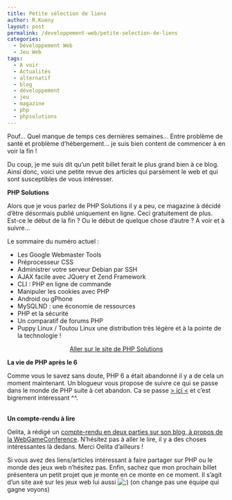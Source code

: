```yaml
---
title: Petite sélection de liens
author: R.Kueny
layout: post
permalink: /developpement-web/petite-selection-de-liens
categories:
  - Développement Web
  - Jeu Web
tags:
  - A voir
  - Actualités
  - alternatif
  - blog
  - développement
  - jeu
  - magazine
  - php
  - phpsolutions
---
```

Pouf&#8230; Quel manque de temps ces dernières semaines&#8230; Entre problème de santé et problème d&rsquo;hébergement&#8230; je suis bien content de commencer à en voir la fin !

Du coup, je me suis dit qu&rsquo;un petit billet ferait le plus grand bien à ce blog. Ainsi donc, voici une petite revue des articles qui parsèment le web et qui sont susceptibles de vous intéresser.

**PHP Solutions**

Alors que je vous parlez de PHP Solutions il y a peu, ce magazine à décidé d&rsquo;être désormais publié uniquement en ligne. Ceci gratuitement de plus. Est-ce le début de la fin ? Ou le début de quelque chose d&rsquo;autre ? A voir et à suivre&#8230;

Le sommaire du numéro actuel :

  * Les Google Webmaster Tools
  * Préprocesseur CSS
  * Administrer votre serveur Debian par SSH
  * AJAX facile avec JQuery et Zend Framework
  * CLI : PHP en ligne de commande
  * Manipuler les cookies avec PHP
  * Android ou gPhone
  * MySQLND : une économie de ressources
  * PHP et la sécurité
  * Un comparatif de forums PHP
  * Puppy Linux / Toutou Linux une distribution très légère et à la pointe de la technologie !

<p style="text-align: center;">
  <a title="PHP solutions" href="http://phpsolmag.org/fr" target="_blank">Aller sur le site de PHP Solutions</a>
</p>

<p style="text-align: center;">
  <p style="text-align: left;">
    <strong>La vie de PHP après le 6</strong>
  </p>
  
  <p style="text-align: left;">
    Comme vous le savez sans doute, PHP 6 a était abandonné il y a de cela un moment maintenant. Un blogueur vous propose de suivre ce qui se passe dans le monde de PHP suite à cet abandon. Ca se passe <a title="Après PHP 6" href="http://blog.mageekbox.net/?category/R%C3%A9fl%C3%A9xions/PHP" target="_blank">> ici <</a> et c&rsquo;est bigrement intéressant ^^.
  </p>
  
  <p style="text-align: left;">
    <strong><br /> Un compte-rendu à lire</strong>
  </p>
  
  <p style="text-align: left;">
    Oelita, à rédigé un <a title="CR WebGameConference" href="http://www.tourdejeu.net/blog/index.php?post/2010/05/03/WebGameConf%C3%A9rence%2C-TourDeJeu-y-%C3%A9tait-et-vous-raconte" target="_blank">compte-rendu en deux parties sur son blog, à propos de la WebGameConference</a>. N&rsquo;hésitez pas à aller le lire, il y a des choses intéressantes là dedans. Merci Oelita d&rsquo;ailleurs !
  </p>
  
  <p style="text-align: left;">
    <p style="text-align: left;">
      Si vous avez des liens/articles intéressant à faire partager sur PHP ou le monde des jeux web n&rsquo;hésitez pas. Enfin, sachez que mon prochain billet présentera un petit projet que je monte en ce monte en ce moment. Il s&rsquo;agit d&rsquo;un site axé sur les jeux web lui aussi <img src="http://rkueny.fr/wp-includes/images/smilies/icon_wink.gif" alt=";)" class="wp-smiley" /> (on change pas une équipe qui gagne voyons)
    </p>